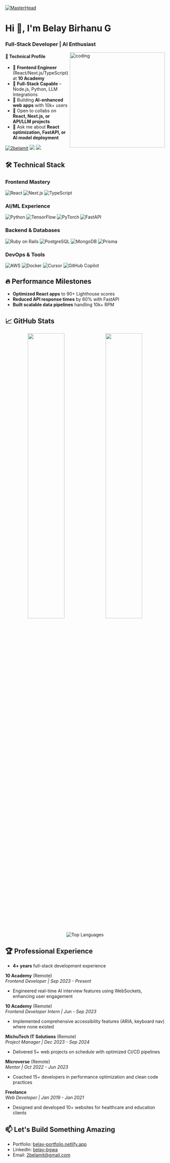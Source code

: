 [![MasterHead](https://1.bp.blogspot.com/-7A4WynwLsMw/XbBpCXG8fHI/AAAAAAAAMt4/uOa1bpLskYgrwGbllhSu2SDj_MIG8SXJQCLcBGAsYHQ/s1600/2000_600px.gif)](https://github.com/belaymit?tab=repositories)

<h1 align="left">Hi 👋, I'm Belay Birhanu G</h1>
<h3 align="left">Full-Stack Developer | AI Enthusiast </h3>

<img align="right" alt="coding" width="300" src="https://media.giphy.com/media/qgQUggAC3Pfv687qPC/giphy.gif">
<h4>🚀 Technical Profile</h4>
 
  - 🔭 **Frontend Engineer** (React/Next.js/TypeScript) at **10 Academy** 
  - 🌱 **Full-Stack Capable** – Node.js, Python, LLM Integrations 
  - 🚀 Building **AI-enhanced web apps** with 10k+ users
  - 👯 Open to collabs on **React, Next.js, or API/LLM projects**  
  - 💬 Ask me about **React optimization, FastAPI, or AI model deployment**

<p align="left">
  <a href="https://twitter.com/2belamit" target="blank"><img src="https://img.shields.io/twitter/follow/2belamit?logo=twitter&style=for-the-badge" alt="2belamit" /></a>
  <a href="https://www.linkedin.com/in/belay-bgwa/"><img src="https://img.shields.io/badge/LinkedIn-0077B5?style=for-the-badge&logo=linkedin&logoColor=white"></a>
  <a href="mailto:2belamit@gmail.com"><img src="https://img.shields.io/badge/Gmail-D14836?style=for-the-badge&logo=gmail&logoColor=white"></a>
</p>

## 🛠 Technical Stack
### Frontend Mastery
![React](https://img.shields.io/badge/React-20232A?style=for-the-badge&logo=react&logoColor=61DAFB)
![Next.js](https://img.shields.io/badge/Next.js-000000?style=for-the-badge&logo=nextdotjs&logoColor=white)
![TypeScript](https://img.shields.io/badge/TypeScript-007ACC?style=for-the-badge&logo=typescript&logoColor=white)

### AI/ML Experience
![Python](https://img.shields.io/badge/Python-3776AB?style=for-the-badge&logo=python&logoColor=white)
![TensorFlow](https://img.shields.io/badge/TensorFlow-FF6F00?style=for-the-badge&logo=tensorflow&logoColor=white)
![PyTorch](https://img.shields.io/badge/PyTorch-EE4C2C?style=for-the-badge&logo=pytorch&logoColor=white)
![FastAPI](https://img.shields.io/badge/FastAPI-009688?style=for-the-badge&logo=fastapi&logoColor=white)


### Backend & Databases
![Ruby on Rails](https://img.shields.io/badge/Ruby_on_Rails-CC0000?style=for-the-badge&logo=ruby-on-rails&logoColor=white)
![PostgreSQL](https://img.shields.io/badge/PostgreSQL-316192?style=for-the-badge&logo=postgresql&logoColor=white)
![MongoDB](https://img.shields.io/badge/MongoDB-47A248?style=for-the-badge&logo=mongodb&logoColor=white)
![Prisma](https://img.shields.io/badge/Prisma-3982CE?style=for-the-badge&logo=prisma&logoColor=white)

### DevOps & Tools
![AWS](https://img.shields.io/badge/AWS-232F3E?style=for-the-badge&logo=amazon-aws&logoColor=white)
![Docker](https://img.shields.io/badge/Docker-2496ED?style=for-the-badge&logo=docker&logoColor=white)
![Cursor](https://img.shields.io/badge/Cursor-000000?style=for-the-badge&logo=cursor&logoColor=white)
![GitHub Copilot](https://img.shields.io/badge/GitHub_Copilot-000000?style=for-the-badge&logo=github-copilot&logoColor=white)

## 🔥 Performance Milestones
- **Optimized React apps** to 90+ Lighthouse scores
- **Reduced API response times** by 60% with FastAPI
- **Built scalable data pipelines** handling 10k+ RPM

## 📈 GitHub Stats

<p align="center">
  <img width="48%" src="https://github-readme-stats.vercel.app/api?username=belaymit&show_icons=true&theme=radical&count_private=true&include_all_commits=true" />
  <img width="48%" src="https://github-readme-streak-stats.herokuapp.com/?user=belaymit&theme=radical" />
</p>

<p align="center">
  <img src="https://github-readme-stats.vercel.app/api/top-langs/?username=belaymit&layout=compact&theme=radical&langs_count=8" alt="Top Languages" />
</p>

## 🏆 Professional Experience
- **4+ years** full-stack development experience

**10 Academy** (Remote)  
*Frontend Developer | Sep 2023 - Present*  
- Engineered real-time AI interview features using WebSockets, enhancing user engagement  

**10 Academy** (Remote)  
*Frontend Developer Intern | Jun - Sep 2023*  
- Implemented comprehensive accessibility features (ARIA, keyboard nav) where none existed  

**MichuTech IT Solutions** (Remote)  
*Project Manager | Dec 2023 - Sep 2024*  
- Delivered 5+ web projects on schedule with optimized CI/CD pipelines  

**Microverse** (Remote)  
*Mentor | Oct 2022 - Jun 2023*  
- Coached 15+ developers in performance optimization and clean code practices  

**Freelance**  
*Web Developer | Jan 2019 - Jan 2021*  
- Designed and developed 10+ websites for healthcare and education clients  


## 📫 Let's Build Something Amazing
- Portfolio: [belay-portfolio.netlify.app](https://belay-portfolio.netlify.app/)
- LinkedIn: [belay-bgwa](https://www.linkedin.com/in/belay-bgwa/)
- Email: [2belamit@gmail.com](mailto:2belamit@gmail.com)
